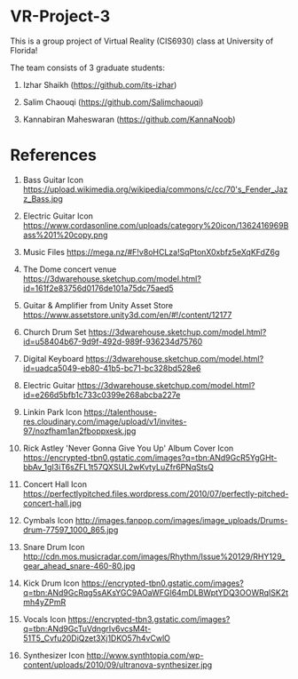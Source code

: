 # VR-Project-3
This is a group project of Virtual Reality (CIS6930) class at University of Florida!

The team consists of 3 graduate students:

1. Izhar Shaikh (https://github.com/its-izhar)

2. Salim Chaouqi (https://github.com/Salimchaouqi)

3. Kannabiran Maheswaran (https://github.com/KannaNoob)


# References  
1. Bass Guitar Icon https://upload.wikimedia.org/wikipedia/commons/c/cc/70's_Fender_Jazz_Bass.jpg  

2. Electric Guitar Icon https://www.cordasonline.com/uploads/category%20icon/1362416969Bass%201%20copy.png  

3. Music Files https://mega.nz/#F!v8oHCLza!SqPtonX0xbfz5eXqKFdZ6g  

4. The Dome concert venue https://3dwarehouse.sketchup.com/model.html?id=161f2e83756d0176de101a75dc75aed5  

5. Guitar & Amplifier from Unity Asset Store https://www.assetstore.unity3d.com/en/#!/content/12177  

6. Church Drum Set https://3dwarehouse.sketchup.com/model.html?id=u58404b67-9d9f-492d-989f-936234d75760  

7. Digital Keyboard https://3dwarehouse.sketchup.com/model.html?id=uadca5049-eb80-41b5-bc71-bc328bd528e6  

8. Electric Guitar https://3dwarehouse.sketchup.com/model.html?id=e266d5bfb1c733c0399e268abcba227e  

9. Linkin Park Icon https://talenthouse-res.cloudinary.com/image/upload/v1/invites-97/nozfham1an2fboppxesk.jpg  

10. Rick Astley 'Never Gonna Give You Up' Album Cover Icon https://encrypted-tbn0.gstatic.com/images?q=tbn:ANd9GcR5YgGHt-bbAv_1gI3iT6sZFL1t57QXSUL2wKvtyLuZfr6PNqStsQ  

11. Concert Hall Icon https://perfectlypitched.files.wordpress.com/2010/07/perfectly-pitched-concert-hall.jpg  

12. Cymbals Icon http://images.fanpop.com/images/image_uploads/Drums-drum-77597_1000_865.jpg  

13. Snare Drum Icon http://cdn.mos.musicradar.com/images/Rhythm/Issue%20129/RHY129_gear_ahead_snare-460-80.jpg  

14. Kick Drum Icon https://encrypted-tbn0.gstatic.com/images?q=tbn:ANd9GcRqg5sAKsYGC9AOaWFGl64mDLBWptYDQ3OOWRqISK2tmh4yZPmR  

15. Vocals Icon https://encrypted-tbn3.gstatic.com/images?q=tbn:ANd9GcTuVdngrIv6vcsM4t-51T5_Cvfu20DiQzet3Xj1DKO57h4vCwlO  

16. Synthesizer Icon http://www.synthtopia.com/wp-content/uploads/2010/09/ultranova-synthesizer.jpg
